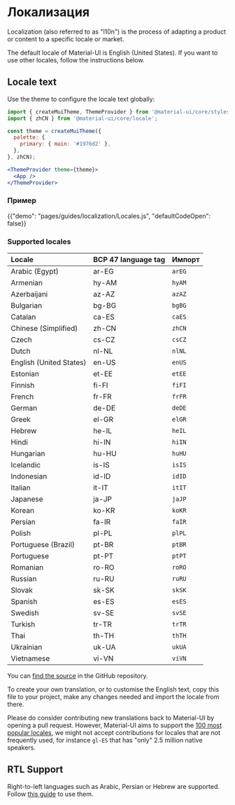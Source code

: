 # Локализация

<p class="description">Localization (also referred to as "l10n") is the process of adapting a product or content to a specific locale or market.</p>

The default locale of Material-UI is English (United States). If you want to use other locales, follow the instructions below.

## Locale text

Use the theme to configure the locale text globally:

```jsx
import { createMuiTheme, ThemeProvider } from '@material-ui/core/styles';
import { zhCN } from '@material-ui/core/locale';

const theme = createMuiTheme({
  palette: {
    primary: { main: '#1976d2' },
  },
}, zhCN);

<ThemeProvider theme={theme}>
  <App />
</ThemeProvider>
```

### Пример

{{"demo": "pages/guides/localization/Locales.js", "defaultCodeOpen": false}}

### Supported locales

| Locale                  | BCP 47 language tag | Импорт |
|:----------------------- |:------------------- |:------ |
| Arabic (Egypt)          | ar-EG               | `arEG` |
| Armenian                | hy-AM               | `hyAM` |
| Azerbaijani             | az-AZ               | `azAZ` |
| Bulgarian               | bg-BG               | `bgBG` |
| Catalan                 | ca-ES               | `caES` |
| Chinese (Simplified)    | zh-CN               | `zhCN` |
| Czech                   | cs-CZ               | `csCZ` |
| Dutch                   | nl-NL               | `nlNL` |
| English (United States) | en-US               | `enUS` |
| Estonian                | et-EE               | `etEE` |
| Finnish                 | fi-FI               | `fiFI` |
| French                  | fr-FR               | `frFR` |
| German                  | de-DE               | `deDE` |
| Greek                   | el-GR               | `elGR` |
| Hebrew                  | he-IL               | `heIL` |
| Hindi                   | hi-IN               | `hiIN` |
| Hungarian               | hu-HU               | `huHU` |
| Icelandic               | is-IS               | `isIS` |
| Indonesian              | id-ID               | `idID` |
| Italian                 | it-IT               | `itIT` |
| Japanese                | ja-JP               | `jaJP` |
| Korean                  | ko-KR               | `koKR` |
| Persian                 | fa-IR               | `faIR` |
| Polish                  | pl-PL               | `plPL` |
| Portuguese (Brazil)     | pt-BR               | `ptBR` |
| Portuguese              | pt-PT               | `ptPT` |
| Romanian                | ro-RO               | `roRO` |
| Russian                 | ru-RU               | `ruRU` |
| Slovak                  | sk-SK               | `skSK` |
| Spanish                 | es-ES               | `esES` |
| Swedish                 | sv-SE               | `svSE` |
| Turkish                 | tr-TR               | `trTR` |
| Thai                    | th-TH               | `thTH` |
| Ukrainian               | uk-UA               | `ukUA` |
| Vietnamese              | vi-VN               | `viVN` |

<!-- #default-branch-switch -->

You can [find the source](https://github.com/mui-org/material-ui/blob/next/packages/material-ui/src/locale/index.ts) in the GitHub repository.

To create your own translation, or to customise the English text, copy this file to your project, make any changes needed and import the locale from there.

Please do consider contributing new translations back to Material-UI by opening a pull request. However, Material-UI aims to support the [100 most popular locales](https://en.wikipedia.org/wiki/List_of_languages_by_number_of_native_speakers), we might not accept contributions for locales that are not frequently used, for instance `gl-ES` that has "only" 2.5 million native speakers.

## RTL Support

Right-to-left languages such as Arabic, Persian or Hebrew are supported. Follow [this guide](/guides/right-to-left/) to use them.
